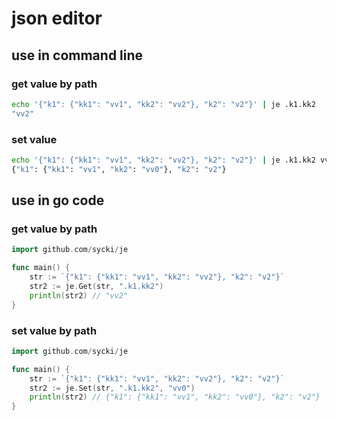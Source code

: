 # json editor

## use in command line
### get value by path
```bash
echo '{"k1": {"kk1": "vv1", "kk2": "vv2"}, "k2": "v2"}' | je .k1.kk2
"vv2"
```

### set value
```bash
echo '{"k1": {"kk1": "vv1", "kk2": "vv2"}, "k2": "v2"}' | je .k1.kk2 vv0
{"k1": {"kk1": "vv1", "kk2": "vv0"}, "k2": "v2"}
```

## use in go code
### get value by path
```go
import github.com/sycki/je

func main() {
    str := `{"k1": {"kk1": "vv1", "kk2": "vv2"}, "k2": "v2"}`
    str2 := je.Get(str, ".k1.kk2")
    println(str2) // "vv2"
}
```

### set value by path
```go
import github.com/sycki/je

func main() {
    str := `{"k1": {"kk1": "vv1", "kk2": "vv2"}, "k2": "v2"}`
    str2 := je.Set(str, ".k1.kk2", "vv0")
    println(str2) // {"k1": {"kk1": "vv1", "kk2": "vv0"}, "k2": "v2"}
}
```
